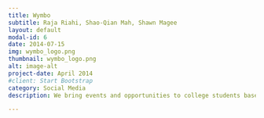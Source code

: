 ```yaml
---
title: Wymbo
subtitle: Raja Riahi, Shao-Qian Mah, Shawn Magee
layout: default
modal-id: 6
date: 2014-07-15
img: wymbo_logo.png
thumbnail: wymbo_logo.png
alt: image-alt
project-date: April 2014
#client: Start Bootstrap
category: Social Media
description: We bring events and opportunities to college students based on their interests and their career goals. Finding events and opportunities on huge campuses like Cal is extremely time consuming, difficult and not efficient. Wymbo makes sure students, especially freshmen and transfers don’t miss out on opportunities anymore.

---
```

